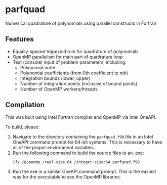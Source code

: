 # parfquad
Numerical quadrature of polynomials using parallel constructs in Fortran

## Features
* Equally-spaced trapezoid rule for quadrature of polynomials
* OpenMP parallelism for main part of quadrature loop
* Text (console) input of problem parameters, including:
   * Polynomial order
   * Polynomial coefficients (from 0th coefficient to nth)
   * Integration bounds (lower, upper)
   * Number of integration points (inclusive of bound points)
   * Number of OpenMP workers/threads

## Compilation
This was built using Intel Fortran compiler and OpenMP via Intel OneAPI. 

To build, please:
1. Navigate to the directory containing the `parfquad.f90` file in an Intel OneAPI command prompt for 64-bit systems. This is necessary to have all of the proper environment variables.
2. Run the following command to build the source files to an .exe:
   ```
   ifx /Qopenmp /real-size:64 /integer-size:64 parfquad.f90
   ```
4. Run the exe in a similar OneAPI command prompt. This is the easiest way for the executable to see the OpenMP libraries.

